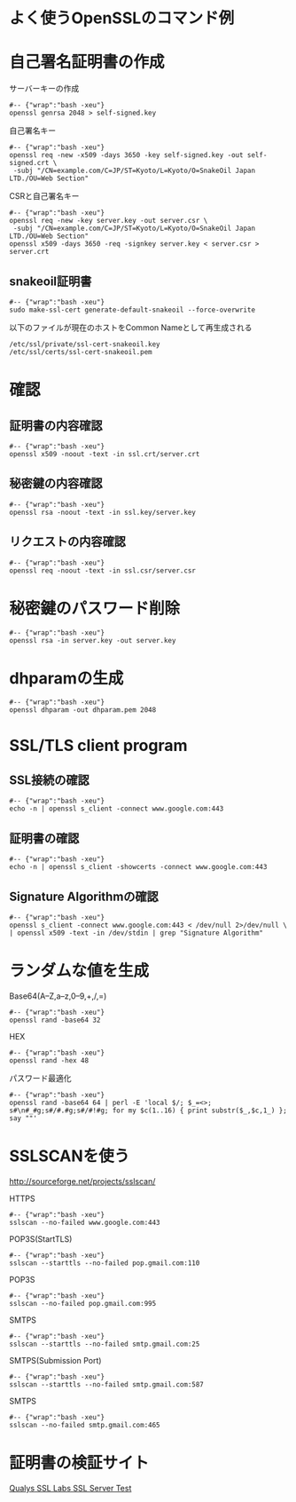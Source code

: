 # よく使うOpenSSLのコマンド例

# 自己署名証明書の作成

サーバーキーの作成

	#-- {"wrap":"bash -xeu"}
	openssl genrsa 2048 > self-signed.key

自己署名キー

	#-- {"wrap":"bash -xeu"}
	openssl req -new -x509 -days 3650 -key self-signed.key -out self-signed.crt \
	 -subj "/CN=example.com/C=JP/ST=Kyoto/L=Kyoto/O=SnakeOil Japan LTD./OU=Web Section"

CSRと自己署名キー

	#-- {"wrap":"bash -xeu"}
	openssl req -new -key server.key -out server.csr \
	 -subj "/CN=example.com/C=JP/ST=Kyoto/L=Kyoto/O=SnakeOil Japan LTD./OU=Web Section"
	openssl x509 -days 3650 -req -signkey server.key < server.csr > server.crt

## snakeoil証明書

	#-- {"wrap":"bash -xeu"}
	sudo make-ssl-cert generate-default-snakeoil --force-overwrite

以下のファイルが現在のホストをCommon Nameとして再生成される

	/etc/ssl/private/ssl-cert-snakeoil.key
	/etc/ssl/certs/ssl-cert-snakeoil.pem

# 確認

## 証明書の内容確認

	#-- {"wrap":"bash -xeu"}
	openssl x509 -noout -text -in ssl.crt/server.crt

## 秘密鍵の内容確認

	#-- {"wrap":"bash -xeu"}
	openssl rsa -noout -text -in ssl.key/server.key

## リクエストの内容確認

	#-- {"wrap":"bash -xeu"}
	openssl req -noout -text -in ssl.csr/server.csr

# 秘密鍵のパスワード削除

	#-- {"wrap":"bash -xeu"}
	openssl rsa -in server.key -out server.key

# dhparamの生成

	#-- {"wrap":"bash -xeu"}
	openssl dhparam -out dhparam.pem 2048
	
# SSL/TLS client program

## SSL接続の確認

	#-- {"wrap":"bash -xeu"}
	echo -n | openssl s_client -connect www.google.com:443 

## 証明書の確認

	#-- {"wrap":"bash -xeu"}
	echo -n | openssl s_client -showcerts -connect www.google.com:443

## Signature Algorithmの確認

	#-- {"wrap":"bash -xeu"}
	openssl s_client -connect www.google.com:443 < /dev/null 2>/dev/null \
	| openssl x509 -text -in /dev/stdin | grep "Signature Algorithm"

# ランダムな値を生成

Base64(A–Z,a–z,0–9,+,/,=)

	#-- {"wrap":"bash -xeu"}
	openssl rand -base64 32

HEX

	#-- {"wrap":"bash -xeu"}
	openssl rand -hex 48

パスワード最適化

	#-- {"wrap":"bash -xeu"}
	openssl rand -base64 64 | perl -E 'local $/; $_=<>; s#\n#_#g;s#/#.#g;s#/#!#g; for my $c(1..16) { print substr($_,$c,1_) }; say ""'

# SSLSCANを使う
http://sourceforge.net/projects/sslscan/

HTTPS

	#-- {"wrap":"bash -xeu"}
	sslscan --no-failed www.google.com:443

POP3S(StartTLS)

	#-- {"wrap":"bash -xeu"}
	sslscan --starttls --no-failed pop.gmail.com:110

POP3S

	#-- {"wrap":"bash -xeu"}
	sslscan --no-failed pop.gmail.com:995

SMTPS

	#-- {"wrap":"bash -xeu"}
	sslscan --starttls --no-failed smtp.gmail.com:25

SMTPS(Submission Port)

	#-- {"wrap":"bash -xeu"}
	sslscan --starttls --no-failed smtp.gmail.com:587

SMTPS

	#-- {"wrap":"bash -xeu"}
	sslscan --no-failed smtp.gmail.com:465

# 証明書の検証サイト

[Qualys SSL Labs SSL Server Test](https://www.ssllabs.com/ssltest/)

